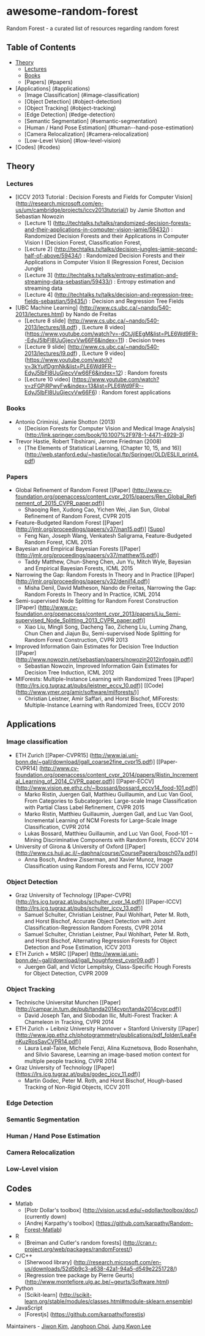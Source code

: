 # awesome-random-forest
Random Forest - a curated list of resources regarding random forest

## Table of Contents

 - [Theory](#theory)
   - [Lectures](#lectures)
   - [Books](#books)
   - [Papers] (#papers)
 - [Applications] (#applications)
   - [Image Classification] (#image-classification)
   - [Object Detection] (#object-detection)
   - [Object Tracking] (#object-tracking)
   - [Edge Detection] (#edge-detection)
   - [Semantic Segmentation] (#semantic-segmentation)
   - [Human / Hand Pose Estimation] (#human--hand-pose-estimation)
   - [Camera Relocalization] (#camera-relocalization)
   - [Low-Level Vision] (#low-level-vision)
 - [Codes] (#codes)
    
   
## Theory
### Lectures
* [ICCV 2013 Tutorial : Decision Forests and Fields for Computer Vision] (http://research.microsoft.com/en-us/um/cambridge/projects/iccv2013tutorial/) by Jamie Shotton and Sebastian Nowozin
  * [Lecture 1] (http://techtalks.tv/talks/randomized-decision-forests-and-their-applications-in-computer-vision-jamie/59432/) : Randomized Decision Forests and their Applications in Computer Vision I (Decision Forest, Classification Forest, 
  * [Lecture 2] (http://techtalks.tv/talks/decision-jungles-jamie-second-half-of-above/59434/) : Randomized Decision Forests and their Applications in Computer Vision II (Regression Forest, Decision Jungle)
  * [Lecture 3] (http://techtalks.tv/talks/entropy-estimation-and-streaming-data-sebastian/59433/) : Entropy estimation and streaming data
  * [Lecture 4] (http://techtalks.tv/talks/decision-and-regression-tree-fields-sebastian/59435/) : Decision and Regression Tree Fields
* [UBC Machine Learning] (http://www.cs.ubc.ca/~nando/540-2013/lectures.html) by Nando de Freitas
  * [Lecture 8 slide] (http://www.cs.ubc.ca/~nando/540-2013/lectures/l8.pdf) , [Lecture 8 video] (https://www.youtube.com/watch?v=-dCtJjlEEgM&list=PLE6Wd9FR--EdyJ5lbFl8UuGjecvVw66F6&index=11) : Decision trees
  * [Lecture 9 slide] (http://www.cs.ubc.ca/~nando/540-2013/lectures/l9.pdf) , [Lecture 9 video] (https://www.youtube.com/watch?v=3kYujfDgmNk&list=PLE6Wd9FR--EdyJ5lbFl8UuGjecvVw66F6&index=12) : Random forests
  * [Lecture 10 video] (https://www.youtube.com/watch?v=zFGPjRPwyFw&index=13&list=PLE6Wd9FR--EdyJ5lbFl8UuGjecvVw66F6) : Random forest applications
  
### Books
* Antonio Criminisi, Jamie Shotton (2013)
  * [Decision Forests for Computer Vision and Medical Image Analysis] (http://link.springer.com/book/10.1007%2F978-1-4471-4929-3)
* Trevor Hastie, Robert Tibshirani, Jerome Friedman (2008)
  * [The Elements of Statistical Learning, (Chapter 10, 15, and 16)] (http://web.stanford.edu/~hastie/local.ftp/Springer/OLD/ESLII_print4.pdf)
  
### Papers
* Global Refinement of Random Forest [[Paper] (http://www.cv-foundation.org/openaccess/content_cvpr_2015/papers/Ren_Global_Refinement_of_2015_CVPR_paper.pdf)]
  * Shaoqing Ren, Xudong Cao, Yichen Wei, Jian Sun, Global Refinement of Random Forest, CVPR 2015
* Feature-Budgeted Random Forest [[Paper] (http://jmlr.org/proceedings/papers/v37/nan15.pdf)] [[Supp](http://jmlr.org/proceedings/papers/v37/nan15-supp.pdf)]
  * Feng Nan, Joseph Wang, Venkatesh Saligrama, Feature-Budgeted Random Forest, ICML 2015 
* Bayesian and Empirical Bayesian Forests [[Paper] (http://jmlr.org/proceedings/papers/v37/matthew15.pdf)]
  * Taddy Matthew, Chun-Sheng Chen, Jun Yu, Mitch Wyle, Bayesian and Empirical Bayesian Forests, ICML 2015
* Narrowing the Gap: Random Forests In Theory and In Practice [[Paper] (http://jmlr.org/proceedings/papers/v32/denil14.pdf)]
  * Misha Denil, David Matheson, Nando de Freitas, Narrowing the Gap: Random Forests In Theory and In Practice, ICML 2014
* Semi-supervised Node Splitting for Random Forest Construction [[Paper] (http://www.cv-foundation.org/openaccess/content_cvpr_2013/papers/Liu_Semi-supervised_Node_Splitting_2013_CVPR_paper.pdf)]
  * Xiao Liu, Mingli Song, Dacheng Tao, Zicheng Liu, Luming Zhang, Chun Chen and Jiajun Bu, Semi-supervised Node Splitting for Random Forest Construction, CVPR 2013
* Improved Information Gain Estimates for Decision Tree Induction [[Paper] (http://www.nowozin.net/sebastian/papers/nowozin2012infogain.pdf)]
  * Sebastian Nowozin, Improved Information Gain Estimates for Decision Tree Induction, ICML 2012
* MIForests: Multiple-Instance Learning with Randomized Trees [[Paper] (http://lrs.icg.tugraz.at/pubs/leistner_eccv_10.pdf)] [[Code] (http://www.ymer.org/amir/software/milforests/)]
  * Christian Leistner, Amir Saffari, and Horst Bischof, MIForests: Multiple-Instance Learning with Randomized Trees, ECCV 2010


 
## Applications

### Image classification
* ETH Zurich [[Paper-CVPR15] (http://www.iai.uni-bonn.de/~gall/download/jgall_coarse2fine_cvpr15.pdf)]
			 [[Paper-CVPR14] (http://www.cv-foundation.org/openaccess/content_cvpr_2014/papers/Ristin_Incremental_Learning_of_2014_CVPR_paper.pdf)]
			 [[Paper-ECCV] (http://www.vision.ee.ethz.ch/~lbossard/bossard_eccv14_food-101.pdf)]
  * Marko Ristin, Juergen Gall, Matthieu Guillaumin, and Luc Van Gool, From Categories to Subcategories: Large-scale Image Classification with Partial Class Label Refinement, CVPR 2015
  * Marko Ristin, Matthieu Guillaumin, Juergen Gall, and Luc Van Gool, Incremental Learning of NCM Forests for Large-Scale Image Classification, CVPR 2014
  * Lukas Bossard, Matthieu Guillaumin, and Luc Van Gool, Food-101 – Mining Discriminative Components with Random Forests, ECCV 2014
* University of Girona & University of Oxford [[Paper] (http://www.cs.huji.ac.il/~daphna/course/CoursePapers/bosch07a.pdf)]
  * Anna Bosch, Andrew Zisserman, and Xavier Munoz, Image Classification using Random Forests and Ferns, ICCV 2007

### Object Detection
* Graz University of Technology [[Paper-CVPR] (http://lrs.icg.tugraz.at/pubs/schulter_cvpr_14.pdf)] [[Paper-ICCV] (http://lrs.icg.tugraz.at/pubs/schulter_iccv_13.pdf)]
  * Samuel Schulter, Christian Leistner, Paul Wohlhart, Peter M. Roth, and Horst Bischof, Accurate Object Detection with Joint Classification-Regression Random Forests, CVPR 2014
  * Samuel Schulter, Christian Leistner, Paul Wohlhart, Peter M. Roth, and Horst Bischof, Alternating Regression Forests for Object Detection and Pose Estimation, ICCV 2013
* ETH Zurich + MSRC [[Paper] (http://www.iai.uni-bonn.de/~gall/download/jgall_houghforest_cvpr09.pdf) ]
  * Juergen Gall, and Victor Lempitsky, Class-Specific Hough Forests for Object Detection, CVPR 2009

### Object Tracking
* Technische Universitat Munchen [[Paper] (http://campar.in.tum.de/pub/tanda2014cvpr/tanda2014cvpr.pdf)]
  * David Joseph Tan, and Slobodan Ilic, Multi-Forest Tracker: A Chameleon in Tracking, CVPR 2014
* ETH Zurich + Leibniz University Hannover + Stanford University [[Paper] (http://www.igp.ethz.ch/photogrammetry/publications/pdf_folder/LeaFenKuzRosSavCVPR14.pdf)]
  * Laura Leal-Taixe, Michele Fenzi, Alina Kuznetsova, Bodo Rosenhahn, and Silvio Savarese, Learning an image-based motion context for multiple people tracking, CVPR 2014
* Graz University of Technology [[Paper] (https://lrs.icg.tugraz.at/pubs/godec_iccv_11.pdf)]
  * Martin Godec, Peter M. Roth, and Horst Bischof, Hough-based Tracking of Non-Rigid Objects, ICCV 2011

### Edge Detection
### Semantic Segmentation
### Human / Hand Pose Estimation
### Camera Relocalization
### Low-Level vision

## Codes
* Matlab
  * [Piotr Dollar's toolbox] (http://vision.ucsd.edu/~pdollar/toolbox/doc/) (currently down)
  * [Andrej Karpathy's toolbox] (https://github.com/karpathy/Random-Forest-Matlab)
* R
  * [Breiman and Cutler's random forests] (http://cran.r-project.org/web/packages/randomForest/)
* C/C++
  * [Sherwood library] (http://research.microsoft.com/en-us/downloads/52d5b9c3-a638-42a1-94a5-d549e2251728/)
  * [Regression tree package by Pierre Geurts] (http://www.montefiore.ulg.ac.be/~geurts/Software.html)
* Python
  * [Scikit-learn] (http://scikit-learn.org/stable/modules/classes.html#module-sklearn.ensemble)
* JavaScript
  * [Forestjs] (https://github.com/karpathy/forestjs)

 
Maintainers - [Jiwon Kim](http://github.com/kjw0612), [Janghoon Choi](http://github.com/JanghoonChoi), [Jung Kwon Lee](http://github.com/deruci)
